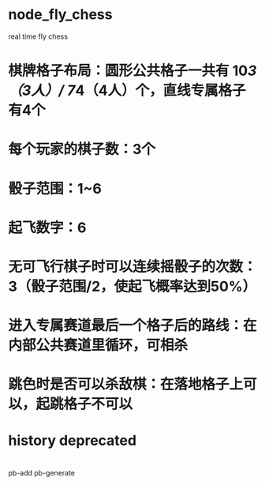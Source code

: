 # node_fly_chess
real time fly chess


#    棋牌格子布局：圆形公共格子一共有 10*3（3人）/ 7*4（4人）个，直线专属格子有4个
#    每个玩家的棋子数：3个
#        骰子范围：1~6
#        起飞数字：6
#        无可飞行棋子时可以连续摇骰子的次数：3（骰子范围/2，使起飞概率达到50%）
#        进入专属赛道最后一个格子后的路线：在内部公共赛道里循环，可相杀
#        跳色时是否可以杀敌棋：在落地格子上可以，起跳格子不可以


# history deprecated
#



pb-add
pb-generate

